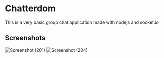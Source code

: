 # Chatterdom
This is a very basic group chat application made with nodejs and socket.io

## Screenshots

![Screenshot (201)](https://user-images.githubusercontent.com/60085915/116790776-cc1ea280-aabe-11eb-904a-07457e44a0c6.png)
![Screenshot (204)](https://user-images.githubusercontent.com/60085915/116790777-cd4fcf80-aabe-11eb-9ef0-6bd476514e7c.png)
